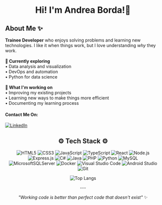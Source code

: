 
<h1 align="center">
  Hi! I'm Andrea Borda!👋
</h1>
<div align="left">
  <h2>About Me ✨</h2>
  <p>
    <b>Trainee Developer</b> who enjoys solving problems and learning new technologies. I like it when things work, but I love understanding <i>why</i> they work.
    <br><br>
    <b>🌱 Currently exploring</b><br>
      • Data analysis and visualization<br>
      • DevOps and automation<br>
      • Python for data science
    <br><br>
    <b>🔧 What I'm working on</b><br>
    • Improving my existing projects<br>
    • Learning new ways to make things more efficient<br>
    • Documenting my learning process

    
  </p>
<div align="left">
  <h4>
    Contact Me On:
  </h4>  
  <a href="https://www.linkedin.com/in/andrea-borda-fern%C3%A1ndez-3a784851/">
  
  ![LinkedIn](https://img.shields.io/badge/linkedin-%230077B5.svg?style=for-the-badge&logo=linkedin&logoColor=white)
  
  </a>
</div>

<h2 align="center">⚙️ Tech Stack ⚙️</h2>

<div align="center">
  
  ![HTML5](https://img.shields.io/badge/html5-%23E34F26.svg?style=for-the-badge&logo=html5&logoColor=white)
  ![CSS3](https://img.shields.io/badge/css3-%231572B6.svg?style=for-the-badge&logo=css3&logoColor=white)
  ![JavaScript](https://img.shields.io/badge/javascript-%23323330.svg?style=for-the-badge&logo=javascript&logoColor=%23F7DF1E)
  ![TypeScript](https://img.shields.io/badge/typescript-%23007ACC.svg?style=for-the-badge&logo=typescript&logoColor=white)
  ![React](https://img.shields.io/badge/react-%2320232a.svg?style=for-the-badge&logo=react&logoColor=%2361DAFB)
  ![Node.js](https://img.shields.io/badge/node.js-6DA55F?style=for-the-badge&logo=node.js&logoColor=white)
  ![Express.js](https://img.shields.io/badge/express.js-%23404d59.svg?style=for-the-badge&logo=express&logoColor=%2361DAFB)
  ![C#](https://img.shields.io/badge/c%23-%23239120.svg?style=for-the-badge&logo=csharp&logoColor=white)
  ![Java](https://img.shields.io/badge/java-%23ED8B00.svg?style=for-the-badge&logo=openjdk&logoColor=white)
  ![PHP](https://img.shields.io/badge/php-%23777BB4.svg?style=for-the-badge&logo=php&logoColor=white)
  ![Python](https://img.shields.io/badge/python-3670A0?style=for-the-badge&logo=python&logoColor=ffdd54)
  ![MySQL](https://img.shields.io/badge/mysql-4479A1.svg?style=for-the-badge&logo=mysql&logoColor=white)
  ![MicrosoftSQLServer](https://img.shields.io/badge/Microsoft%20SQL%20Server-CC2927?style=for-the-badge&logo=microsoft%20sql%20server&logoColor=white)
  ![Docker](https://img.shields.io/badge/docker-%230db7ed.svg?style=for-the-badge&logo=docker&logoColor=white)
  ![Visual Studio Code](https://img.shields.io/badge/Visual%20Studio%20Code-0078d7.svg?style=for-the-badge&logo=visual-studio-code&logoColor=white)
  ![Android Studio](https://img.shields.io/badge/android%20studio-346ac1?style=for-the-badge&logo=android%20studio&logoColor=white)
  ![Git](https://img.shields.io/badge/git-%23F05033.svg?style=for-the-badge&logo=git&logoColor=white)
  
</div>

<div align="center">
  
  ![Top Langs](https://github-readme-stats.vercel.app/api/top-langs/?username=AndreaBordaF&layout=compact&theme=tokyonight)
  
</div>

<div align="center">
  ---
  
  <i>"Working code is better than perfect code that doesn't exist"</i> ✨
  
</div>
